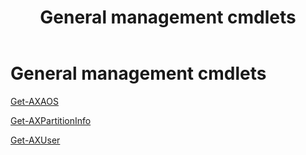﻿---
title: General management cmdlets
TOCTitle: General management cmdlets
ms:assetid: CB8FD274-3731-1CB5-E43F-0263BCDDA046
ms:mtpsurl: https://technet.microsoft.com/en-us/library/Hh706142(v=AX.60)
ms:contentKeyID: 42529001
ms.date: 10/17/2012
mtps_version: v=AX.60
---

# General management cmdlets

[Get-AXAOS](get-axaos.md)

[Get-AXPartitionInfo](get-axpartitioninfo.md)

[Get-AXUser](get-axuser.md)

